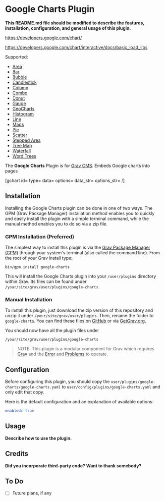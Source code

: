 # Google Charts Plugin

**This README.md file should be modified to describe the features, installation, configuration, and general usage of this plugin.**

https://developers.google.com/chart/

https://developers.google.com/chart/interactive/docs/basic_load_libs

Supported:
  * [Area](https://developers.google.com/chart/interactive/docs/gallery/areachart)
  * [Bar](https://developers.google.com/chart/interactive/docs/gallery/barchart)
  * [Bubble](https://developers.google.com/chart/interactive/docs/gallery/bubblechart)
  * [Candlestick](https://developers.google.com/chart/interactive/docs/gallery/candlestickchart)
  * [Column](https://developers.google.com/chart/interactive/docs/gallery/columnchart)
  * [Combo](https://developers.google.com/chart/interactive/docs/gallery/combochart)
  * [Donut](https://developers.google.com/chart/interactive/docs/gallery/piechart#donut)
  * [Gauge](https://developers.google.com/chart/interactive/docs/gallery/gauge)
  * [GeoCharts](https://developers.google.com/chart/interactive/docs/gallery/geochart)
  * [Histogram](https://developers.google.com/chart/interactive/docs/gallery/histogram)
  * [Line](https://developers.google.com/chart/interactive/docs/gallery/linechart)
  * [Maps](https://developers.google.com/chart/interactive/docs/gallery/map)
  * [Pie](https://developers.google.com/chart/interactive/docs/gallery/piechart)
  * [Scatter](https://developers.google.com/chart/interactive/docs/gallery/scatterchart)
  * [Stepped Area](https://developers.google.com/chart/interactive/docs/gallery/steppedareachart)
  * [Tree Map](https://developers.google.com/chart/interactive/docs/gallery/treemap)
  * [Waterfall](https://developers.google.com/chart/interactive/docs/gallery/candlestickchart#Waterfall)
  * [Word Trees](https://developers.google.com/chart/interactive/docs/gallery/wordtree)

The **Google Charts** Plugin is for [Grav CMS](http://github.com/getgrav/grav). Embeds Google charts into pages

[gchart id= type= data= options= data_str= options_str= /]

## Installation

Installing the Google Charts plugin can be done in one of two ways. The GPM (Grav Package Manager) installation method enables you to quickly and easily install the plugin with a simple terminal command, while the manual method enables you to do so via a zip file.

### GPM Installation (Preferred)

The simplest way to install this plugin is via the [Grav Package Manager (GPM)](http://learn.getgrav.org/advanced/grav-gpm) through your system's terminal (also called the command line).  From the root of your Grav install type:

    bin/gpm install google-charts

This will install the Google Charts plugin into your `/user/plugins` directory within Grav. Its files can be found under `/your/site/grav/user/plugins/google-charts`.

### Manual Installation

To install this plugin, just download the zip version of this repository and unzip it under `/your/site/grav/user/plugins`. Then, rename the folder to `google-charts`. You can find these files on [GitHub](https://github.com/aaron-dalton/grav-plugin-google-charts) or via [GetGrav.org](http://getgrav.org/downloads/plugins#extras).

You should now have all the plugin files under

    /your/site/grav/user/plugins/google-charts
	
> NOTE: This plugin is a modular component for Grav which requires [Grav](http://github.com/getgrav/grav) and the [Error](https://github.com/getgrav/grav-plugin-error) and [Problems](https://github.com/getgrav/grav-plugin-problems) to operate.

## Configuration

Before configuring this plugin, you should copy the `user/plugins/google-charts/google-charts.yaml` to `user/config/plugins/google-charts.yaml` and only edit that copy.

Here is the default configuration and an explanation of available options:

```yaml
enabled: true
```

## Usage

**Describe how to use the plugin.**

## Credits

**Did you incorporate third-party code? Want to thank somebody?**

## To Do

- [ ] Future plans, if any

